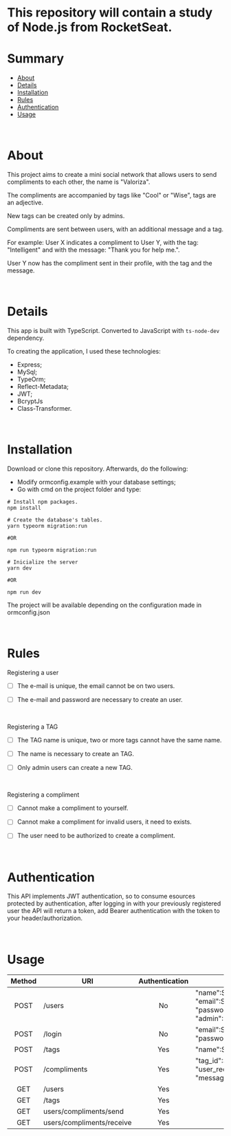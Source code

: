 <h1> This repository will contain a study of Node.js from RocketSeat. </h1>

Summary
=======

<!--ts-->
   * [About](#about)
   * [Details](#details)
   * [Installation](#installation)
   * [Rules](#rules)
   * [Authentication](#authentication)
   * [Usage](#usage)
<!--te-->

<BR/>

About
=========
   This project aims to create a mini social network that allows users to send compliments to each other, the name is "Valoriza". 

   The compliments are accompanied by tags like "Cool" or "Wise", tags are an adjective.

   New tags can be created only by admins.

   Compliments are sent between users, with an additional message and a tag.

   For example: User X indicates a compliment to User Y, with the tag: "Intelligent" and with the message: "Thank you for help me.". 
   
   User Y now has the compliment sent in their profile, with the tag and the message.

<BR/>

Details
==========
This app is built with TypeScript. Converted to JavaScript with ``` ts-node-dev ``` dependency.

To creating the application, I used these technologies:

- Express;
- MySql;
- TypeOrm;
- Reflect-Metadata;
- JWT;
- BcryptJs
- Class-Transformer.

<BR/>

Installation
==========
Download or clone this repository. Afterwards, do the following:
- Modify ormconfig.example with your database settings; 
- Go with cmd on the project folder and type:
```
# Install npm packages.
npm install

# Create the database's tables.
yarn typeorm migration:run

#OR

npm run typeorm migration:run

# Inicialize the server
yarn dev 

#OR

npm run dev

``` 

The project will be available depending on the configuration made in ormconfig.json

<BR/>

Rules
=============

Registering a user

- [ ]  The e-mail is unique, the email cannot be on two users.

- [ ] The e-mail and password are necessary to create an user.

<BR/>

Registering a TAG

- [ ] The TAG name is unique, two or more tags cannot have the same name. 

- [ ] The name is necessary to create an TAG.

- [ ] Only admin users can create a new TAG.

<BR/>

Registering a compliment

- [ ] Cannot make a compliment to yourself.

- [ ] Cannot make a compliment for invalid users, it need to exists.

- [ ] The user need to be authorized to create a compliment. 

<BR/>

Authentication
=============

This API implements JWT authentication, so to consume esources protected by authentication, after logging in with your previously registered user the API will return a token, add Bearer authentication with the token to your header/authorization.

<BR/>

Usage
=============
| Method | URI                              | Authentication | Payload                                      |
|:------:|----------------------------------|:--------------:|----------------------------------------------|
| POST | /users | No | "name":String, "email":String, "password":String, "admin":Boolean. |
| POST | /login | No |"email":String, "password":String | 
| POST | /tags | Yes | "name":String |
| POST | /compliments | Yes |"tag_id":String(uuid), "user_receiver":String(uuid), "message":String |
| GET | /users | Yes |
| GET | /tags | Yes |
| GET | users/compliments/send | Yes  |
| GET | users/compliments/receive | Yes |



